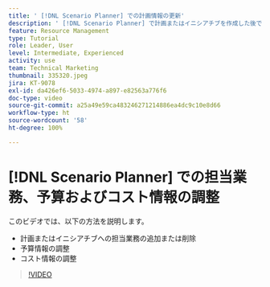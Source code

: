 ```yaml
---
title: ' [!DNL Scenario Planner] での計画情報の更新'
description: ' [!DNL Scenario Planner] で計画またはイニシアチブを作成した後で、担当業務、予算またはコスト情報を変更または更新する方法を説明します。'
feature: Resource Management
type: Tutorial
role: Leader, User
level: Intermediate, Experienced
activity: use
team: Technical Marketing
thumbnail: 335320.jpeg
jira: KT-9078
exl-id: da426ef6-5033-4974-a897-e82563a776f6
doc-type: video
source-git-commit: a25a49e59ca483246271214886ea4dc9c10e8d66
workflow-type: ht
source-wordcount: '58'
ht-degree: 100%

---
```


# [!DNL Scenario Planner] での担当業務、予算およびコスト情報の調整

このビデオでは、以下の方法を説明します。

* 計画またはイニシアチブへの担当業務の追加または削除
* 予算情報の調整
* コスト情報の調整

>[!VIDEO](https://video.tv.adobe.com/v/335320/?quality=12&learn=on)
